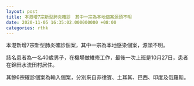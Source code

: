 ```yaml
---
layout: post
title: 本港增7宗新型肺炎確診　其中一宗為本地個案源頭不明
date: 2020-11-05 16:35:02.000000000 +08:00
categories: rthk
---
```


本港新增7宗新型肺炎確診個案，其中一宗為本地感染個案，源頭不明。

該名患者為一名40歲男子，在機場做維修工作，最後一次上班是10月27日，患者在錦田水流田村居住。

其餘6宗確診個案為輸入個案，分別來自菲律賓、土耳其、巴西、印度及俄羅斯。
